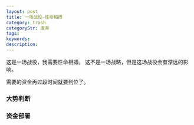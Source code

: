 ```yaml
---
layout: post
title: 一场战役-性命相搏
category: trash
categoryStr: 废弃
tags: 
keywords: 
description: 
---
```




这是一场战役，我需要性命相搏。
这不是一场战略，但是这场战役会有深远的影响。

需要的资金再过段时间就要到位了。

### 大势判断


### 资金部署


